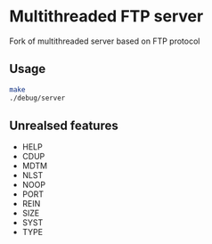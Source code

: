 # Multithreaded FTP server
Fork of multithreaded server based on FTP protocol

## Usage

```bash
make
./debug/server
```

## Unrealsed features
* HELP
* CDUP
* MDTM
* NLST
* NOOP
* PORT
* REIN
* SIZE
* SYST
* TYPE 
